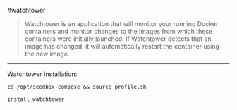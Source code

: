 #watchtower

> Watchtower is an application that will monitor your running Docker containers and monitor changes to the images from which these containers were initially launched. If Watchtower detects that an image has changed, it will automatically restart the container using the new image.  


***


Watchtower installation:  

````
cd /opt/seedbox-compose && source profile.sh
````
````
install_watchtower
````